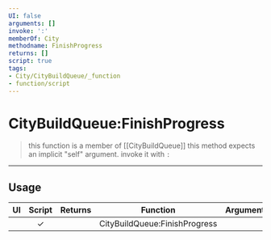 ```yaml
---
UI: false
arguments: []
invoke: ':'
memberOf: City
methodname: FinishProgress
returns: []
script: true
tags:
- City/CityBuildQueue/_function
- function/script
---
```

# CityBuildQueue:FinishProgress
> this function is a member of [[CityBuildQueue]]
> this method expects an implicit "self" argument. invoke it with `:`
-----
## Usage
|  UI | Script | Returns | Function | Arguments |
|:---:|:------:|-------:|:--------:|:---------|
| |✓||CityBuildQueue:FinishProgress||
